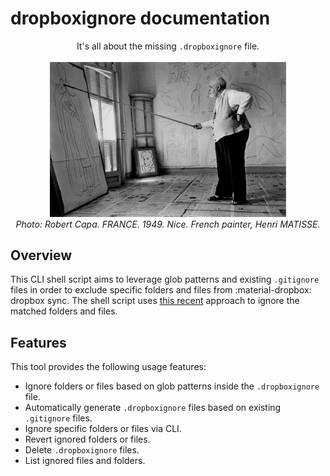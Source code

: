 # dropboxignore documentation

<div align="center">
It's all about the missing <code>.dropboxignore</code> file.
<br><br/>
<img alt="doc-main-photo" src="static/main.jpeg" style="width: 75%;">
  <br>
    <em>Photo: Robert Capa. FRANCE. 1949. Nice. French painter, Henri MATISSE.</em>
</div>


## Overview

This CLI shell script aims to leverage glob patterns and existing `.gitignore` files in order to exclude specific 
folders and files from :material-dropbox: dropbox sync. The shell script uses 
[this recent](https://help.dropbox.com/files-folders/restore-delete/ignored-files) approach to ignore the matched 
folders and files.

## Features

This tool provides the following usage features:

 - Ignore folders or files based on glob patterns inside the `.dropboxignore` file.
 - Automatically generate `.dropboxignore` files based on existing `.gitignore` files.
 - Ignore specific folders or files via CLI.
 - Revert ignored folders or files.
 - Delete `.dropboxignore` files.
 - List ignored files and folders.
